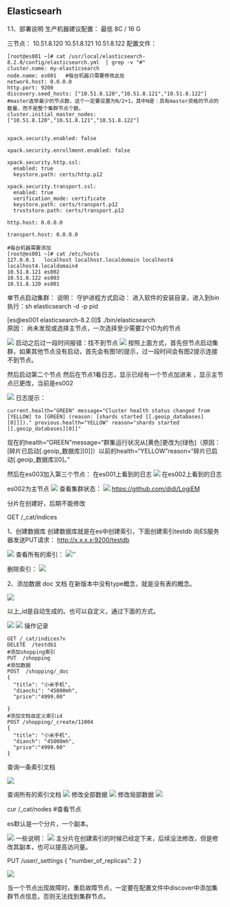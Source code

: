 ## Elasticsearh

1.1、部署说明
生产机器建议配置：  最低 8C / 16 G 

三节点： 
10.51.8.120 
10.51.8.121
10.51.8.122
配置文件：


```shell
[root@es001 ~]# cat /usr/local/elasticsearch-8.2.0/config/elasticsearch.yml  | grep -v "#"
cluster.name: my-elasticsearch
node.name: es001   #每台机器只需要修改此处
network.host: 0.0.0.0
http.port: 9200
discovery.seed_hosts: ["10.51.8.120","10.51.8.121","10.51.8.122"]
#master选举最少的节点数，这个一定要设置为N/2+1，其中N是：具有master资格的节点的数量，而不是整个集群节点个数。
cluster.initial_master_nodes: ["10.51.8.120","10.51.8.121","10.51.8.122"]


xpack.security.enabled: false

xpack.security.enrollment.enabled: false

xpack.security.http.ssl:
  enabled: true
  keystore.path: certs/http.p12

xpack.security.transport.ssl:
  enabled: true
  verification_mode: certificate
  keystore.path: certs/transport.p12
  truststore.path: certs/transport.p12

http.host: 0.0.0.0

transport.host: 0.0.0.0

#每台机器需要添加
[root@es001 ~]# cat /etc/hosts
127.0.0.1   localhost localhost.localdomain localhost4 localhost4.localdomain4
10.51.8.121 es002
10.51.8.122 es003
10.51.8.120 es001
```
单节点启动集群：
说明： 守护进程方式启动： 
进入软件的安装目录，进入到bin
执行：sh elasticsearch -d -p pid

[es@es001 elasticsearch-8.2.0]$ ./bin/elasticsearch   
原因： 尚未发现或选择主节点，一次选择至少需要2个ID为的节点

![](/uploads/elasticsearch/images/m_bb053d409437a74a57f4939a31835e20_r.png)
启动之后过一段时间报错：找不到节点
![](/uploads/elasticsearch/images/m_ea9f34a30c3fdb68dcaebda54a1ade40_r.png)
按照上面方式，首先但节点启动集群，如果其他节点没有启动，首先会有图1的提示，过一段时间会有图2提示连接不到节点。 

然后启动第二个节点
然后在节点1看日志，显示已经有一个节点加进来 ，显示主节点已更改，当前是es002

![](/uploads/elasticsearch/images/m_49526a6d7e4ae7e4df3f680ce2f64626_r.png)
日志提示：

```shell
current.health="GREEN" message="Cluster health status changed from [YELLOW] to [GREEN] (reason: [shards started [[.geoip_databases][0]]])." previous.health="YELLOW" reason="shards started [[.geoip_databases][0]]"
```
现在的health=“GREEN”message=“群集运行状况从[黄色]更改为[绿色]（原因：[碎片已启动[.geoip_数据库][0]]）以前的health=“YELLOW”reason=“碎片已启动[.geoip_数据库][0]。”

然后在es003加入第三个节点： 
在es001上看到的日志
![](/uploads/elasticsearch/images/m_71a499c460edb7a07fb3821a08ceee1c_r.png)
在es002上看到的日志

es002为主节点
![](/uploads/elasticsearch/images/m_1a0cc3e5b76c5ee4b02b351dbd7f4d1d_r.png)
查看集群状态：
![](/uploads/elasticsearch/images/m_9a4330a8494853119feb1088f2a415d0_r.png)
https://github.com/didi/LogiEM

分片在创建好，后期不能修改

GET /_cat/indices

1、创建数据库
创建数据库就是在es中创建索引，下面创建索引testdb 
向ES服务器发送PUT请求：  http://x.x.x.x:9200/testdb

![](/uploads/elasticsearch/images/m_6efbc75e6bce3a032d948c9c008bcf9a_r.png)
查看所有的索引：
![](/uploads/elasticsearch/images/m_7c5f8a212ef4ceeba5a69650b86d27ac_r.png)''

删除索引：
![](/uploads/elasticsearch/images/m_6c73efe34c9fb98b91b6d89f96d7670c_r.png)

2、添加数据 doc  文档
在新版本中没有type概念，就是没有表的概念。 

![](/uploads/elasticsearch/images/m_c408ddf36ec47598299db76d3156c3d2_r.png)

以上_id是自动生成的。也可以自定义，通过下面的方式。

![](/uploads/elasticsearch/images/m_9ec589505ac2ba76cf66d41576000514_r.png)
![](/uploads/elasticsearch/images/m_0d64d766ad5006f73c29f4398ecf5892_r.png)
操作记录

```shell
GET /_cat/indices?v
DELETE  /testdb1
#添加shopping索引
PUT  /shopping
#添加数据
POST  /shopping/_doc
{
  "title": "小米手机",
  "dianchi": "45000mh",
  "price":"4999.00"
  
}
#添加文档自定义索引id
POST /shopping/_create/11004
{
  "title": "小米手机",
  "dianch": "45000mh",
  "price":"4999.00"
}
```

查询一条索引文档

![](/uploads/elasticsearch/images/m_a46f00cbf5e65487f0bc6ab8e99fb31a_r.png)

查询所有的索引文档
![](/uploads/elasticsearch/images/m_86d5aa3a2415377072935a07f7b73f99_r.png)
修改全部数据
![](/uploads/elasticsearch/images/m_2b6bcfddcb7c9c0c342ba0267d9c1c97_r.png)
修改局部数据
![](/uploads/elasticsearch/images/m_977b59a5a64246385effeb8f880a0c58_r.png)

cur /_cat/nodes  #查看节点

es默认是一个分片，一个副本。

![](/uploads/elasticsearch/images/m_982df7c7b25ee1624aff3ca0a3ec95c5_r.png)
一些说明： 
![](/uploads/elasticsearch/images/m_b99901484bd6f55da40f095194c5bd19_r.png)
主分片在创建索引的时候已经定下来，后续没法修改，但是修改其副本，也可以提高访问量。 


PUT  /user/_settings 
{
   "number_of_replicas": 2 
}


![](/uploads/elasticsearch/images/m_b4bc53f40d2ecc53780e3f3c2dd233c3_r.png)

当一个节点出现故障时，重启故障节点，一定要在配置文件中discover中添加集群节点信息，否则无法找到集群节点。